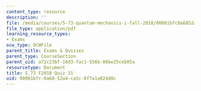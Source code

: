 ```yaml
---
content_type: resource
description: ''
file: /media/courses/5-73-quantum-mechanics-i-fall-2018/00081bfc0a6852a4ca5c6f7a1a024d8c_MIT5_73F18_quiz31.pdf
file_type: application/pdf
learning_resource_types:
- Exams
ocw_type: OCWFile
parent_title: Exams & Quizzes
parent_type: CourseSection
parent_uid: a72c23bf-10d3-fac1-556b-86be25ceb05a
resourcetype: Document
title: 5.73 F2018 Quiz 31
uid: 00081bfc-0a68-52a4-ca5c-6f7a1a024d8c
---
```

